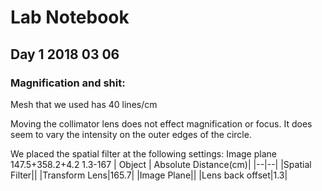 # Lab Notebook 
## Day 1 2018 03 06
### Magnification and shit:



Mesh that we used has 40 lines/cm

Moving the collimator lens does not effect magnification or focus. It does seem to vary the intensity on the outer edges of the circle. 

We placed the spatial filter at the following settings:
Image plane
147.5+358.2+4.2
1.3-167
| Object | Absolute Distance(cm)|
|--|--|
|Spatial Filter||
|Transform Lens|165.7|
|Image Plane||
|Lens back offset|1.3|
<!--stackedit_data:
eyJoaXN0b3J5IjpbLTQ4MDQzODQ2MF19
-->